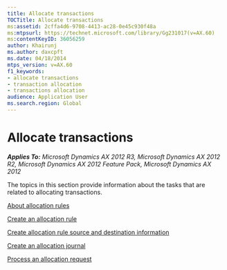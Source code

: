 ```yaml
---
title: Allocate transactions
TOCTitle: Allocate transactions
ms:assetid: 2cffa4d6-9708-4413-ac28-0e45c930f48a
ms:mtpsurl: https://technet.microsoft.com/library/Gg231017(v=AX.60)
ms:contentKeyID: 36056259
author: Khairunj
ms.author: daxcpft
ms.date: 04/18/2014
mtps_version: v=AX.60
f1_keywords:
- allocate transactions
- transaction allocation
- transactions allocation
audience: Application User
ms.search.region: Global
---
```


# Allocate transactions 


_**Applies To:** Microsoft Dynamics AX 2012 R3, Microsoft Dynamics AX 2012 R2, Microsoft Dynamics AX 2012 Feature Pack, Microsoft Dynamics AX 2012_

The topics in this section provide information about the tasks that are related to allocating transactions.

[About allocation rules](about-allocation-rules.md)

[Create an allocation rule](create-an-allocation-rule.md)

[Create allocation rule source and destination information](create-allocation-rule-source-and-destination-information.md)

[Create an allocation journal](create-an-allocation-journal.md)

[Process an allocation request](process-an-allocation-request.md)

  


